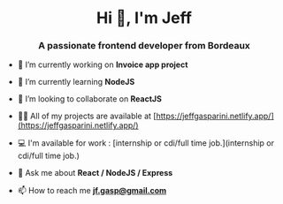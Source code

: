 <h1 align="center">Hi 👋, I'm Jeff</h1>
<h3 align="center">A passionate frontend developer from Bordeaux</h3>

- 🔭 I’m currently working on **Invoice app project**

- 🌱 I’m currently learning **NodeJS**

- 👯 I’m looking to collaborate on **ReactJS**

- 👨‍💻 All of my projects are available at [https://jeffgasparini.netlify.app/](https://jeffgasparini.netlify.app/)

- 💻 I'm available for work : [internship or cdi/full time job.](internship or cdi/full time job.)

- 💬 Ask me about **React / NodeJS / Express**

- 📫 How to reach me **jf.gasp@gmail.com**

